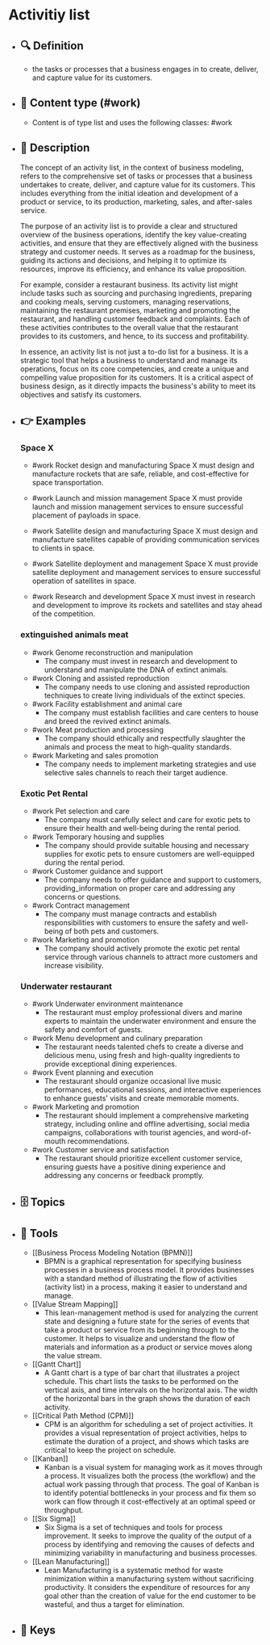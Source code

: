# Activitiy list
- ## 🔍 Definition
  - the tasks or processes that a business engages in to create, deliver, and capture value for its customers.
- ## 📰 Content type (#work)
  - Content is of type list and uses the following classes: #work

- ## 📖 Description
  The concept of an activity list, in the context of business modeling, refers to the comprehensive set of tasks or processes that a business undertakes to create, deliver, and capture value for its customers. This includes everything from the initial ideation and development of a product or service, to its production, marketing, sales, and after-sales service. 
  
  The purpose of an activity list is to provide a clear and structured overview of the business operations, identify the key value-creating activities, and ensure that they are effectively aligned with the business strategy and customer needs. It serves as a roadmap for the business, guiding its actions and decisions, and helping it to optimize its resources, improve its efficiency, and enhance its value proposition.
  
  For example, consider a restaurant business. Its activity list might include tasks such as sourcing and purchasing ingredients, preparing and cooking meals, serving customers, managing reservations, maintaining the restaurant premises, marketing and promoting the restaurant, and handling customer feedback and complaints. Each of these activities contributes to the overall value that the restaurant provides to its customers, and hence, to its success and profitability.
  
  In essence, an activity list is not just a to-do list for a business. It is a strategic tool that helps a business to understand and manage its operations, focus on its core competencies, and create a unique and compelling value proposition for its customers. It is a critical aspect of business design, as it directly impacts the business's ability to meet its objectives and satisfy its customers.
- ## 👉 Examples
  ### Space X
  - #work Rocket design and manufacturing
  Space X must design and manufacture rockets that are safe, reliable, and cost-effective for space transportation.
  
  - #work Launch and mission management
  Space X must provide launch and mission management services to ensure successful placement of payloads in space.
  
  - #work Satellite design and manufacturing
  Space X must design and manufacture satellites capable of providing communication services to clients in space.
  
  - #work Satellite deployment and management
  Space X must provide satellite deployment and management services to ensure successful operation of satellites in space.
  
  - #work Research and development
  Space X must invest in research and development to improve its rockets and satellites and stay ahead of the competition.
  ### 
  
  ### extinguished animals meat
  - #work Genome reconstruction and manipulation
  	- The company must invest in research and development to understand and manipulate the DNA of extinct animals.
  - #work Cloning and assisted reproduction
  	- The company needs to use cloning and assisted reproduction techniques to create living individuals of the extinct species.
  - #work Facility establishment and animal care
  	- The company must establish facilities and care centers to house and breed the revived extinct animals.
  - #work Meat production and processing
  	- The company should ethically and respectfully slaughter the animals and process the meat to high-quality standards.
  - #work Marketing and sales promotion
  	- The company needs to implement marketing strategies and use selective sales channels to reach their target audience.
  ### Exotic Pet Rental
  - #work Pet selection and care
  	- The company must carefully select and care for exotic pets to ensure their health and well-being during the rental period.
  - #work Temporary housing and supplies
  	- The company should provide suitable housing and necessary supplies for exotic pets to ensure customers are well-equipped during the rental period.
  - #work Customer guidance and support
  	- The company needs to offer guidance and support to customers, providing_information on proper care and addressing any concerns or questions.
  - #work Contract management
  	- The company must manage contracts and establish responsibilities with customers to ensure the safety and well-being of both pets and customers.
  - #work Marketing and promotion
  	- The company should actively promote the exotic pet rental service through various channels to attract more customers and increase visibility.
  ### Underwater restaurant
  - #work Underwater environment maintenance
  	- The restaurant must employ professional divers and marine experts to maintain the underwater environment and ensure the safety and comfort of guests.
  - #work Menu development and culinary preparation
  	- The restaurant needs talented chefs to create a diverse and delicious menu, using fresh and high-quality ingredients to provide exceptional dining experiences.
  - #work Event planning and execution
  	- The restaurant should organize occasional live music performances, educational sessions, and interactive experiences to enhance guests' visits and create memorable moments.
  - #work Marketing and promotion
  	- The restaurant should implement a comprehensive marketing strategy, including online and offline advertising, social media campaigns, collaborations with tourist agencies, and word-of-mouth recommendations.
  - #work Customer service and satisfaction
  	- The restaurant should prioritize excellent customer service, ensuring guests have a positive dining experience and addressing any concerns or feedback promptly.
- ## 🗄️ Topics
  
- ## 🧰 Tools
  - [[Business Process Modeling Notation (BPMN)]]
    - BPMN is a graphical representation for specifying business processes in a business process model. It provides businesses with a standard method of illustrating the flow of activities (activity list) in a process, making it easier to understand and manage.
  - [[Value Stream Mapping]]
    - This lean-management method is used for analyzing the current state and designing a future state for the series of events that take a product or service from its beginning through to the customer. It helps to visualize and understand the flow of materials and information as a product or service moves along the value stream.
  - [[Gantt Chart]]
    - A Gantt chart is a type of bar chart that illustrates a project schedule. This chart lists the tasks to be performed on the vertical axis, and time intervals on the horizontal axis. The width of the horizontal bars in the graph shows the duration of each activity.
  - [[Critical Path Method (CPM)]]
    - CPM is an algorithm for scheduling a set of project activities. It provides a visual representation of project activities, helps to estimate the duration of a project, and shows which tasks are critical to keep the project on schedule.
  - [[Kanban]]
    - Kanban is a visual system for managing work as it moves through a process. It visualizes both the process (the workflow) and the actual work passing through that process. The goal of Kanban is to identify potential bottlenecks in your process and fix them so work can flow through it cost-effectively at an optimal speed or throughput.
  - [[Six Sigma]]
    - Six Sigma is a set of techniques and tools for process improvement. It seeks to improve the quality of the output of a process by identifying and removing the causes of defects and minimizing variability in manufacturing and business processes.
  - [[Lean Manufacturing]]
    - Lean Manufacturing is a systematic method for waste minimization within a manufacturing system without sacrificing productivity. It considers the expenditure of resources for any goal other than the creation of value for the end customer to be wasteful, and thus a target for elimination.
- ## 🔑 Keys
  
